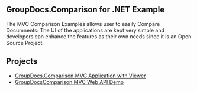 ## GroupDocs.Comparison for .NET Example

The MVC Comparison Examples allows user to easily Compare Documnents: 
The UI of the applications are kept very simple and developers can enhance the features as their own needs since it is an 
Open Source Project.



## Projects

* [GroupDocs.Comparison MVC Application with Viewer](GroupDocs.Comparison.Viewer)
* [GroupDocsComparison MVC Web API Demo](GroupDocsComparisonMVCWebAPIDemo)
